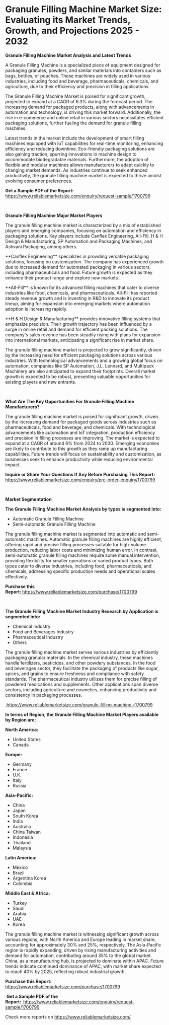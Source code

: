 <p><h1>Granule Filling Machine Market Size: Evaluating its Market Trends, Growth, and Projections 2025 - 2032</h1></p><p><strong>Granule Filling Machine Market Analysis and Latest Trends</strong></p>
<p><p>A Granule Filling Machine is a specialized piece of equipment designed for packaging granules, powders, and similar materials into containers such as bags, bottles, or pouches. These machines are widely used in various industries, including food and beverage, pharmaceuticals, chemicals, and agriculture, due to their efficiency and precision in filling applications.</p><p>The Granule Filling Machine Market is poised for significant growth, projected to expand at a CAGR of 6.3% during the forecast period. The increasing demand for packaged products, along with advancements in automation and technology, is driving this market forward. Additionally, the rise in e-commerce and online retail in various sectors necessitates efficient packaging solutions, further fueling the demand for granule filling machines.</p><p>Latest trends in the market include the development of smart filling machines equipped with IoT capabilities for real-time monitoring, enhancing efficiency and reducing downtime. Eco-friendly packaging solutions are also gaining traction, spurring innovations in machine design to accommodate biodegradable materials. Furthermore, the adoption of flexible and modular machines allows manufacturers to adapt quickly to changing market demands. As industries continue to seek enhanced productivity, the granule filling machine market is expected to thrive amidst evolving consumer preferences.</p></p>
<p><strong>Get a Sample PDF of the Report:&nbsp;</strong> <a href="https://www.reliablemarketsize.com/enquiry/request-sample/1700799?utm_campaign=3564&utm_medium=2&utm_source=Github&utm_content=ia&utm_term=08042025&utm_id=granule-filling-machine">https://www.reliablemarketsize.com/enquiry/request-sample/1700799</a></p>
<p>&nbsp;</p>
<p><strong>Granule Filling Machine Major Market Players</strong></p>
<p><p>The granule filling machine market is characterized by a mix of established players and emerging companies, focusing on automation and efficiency in packaging solutions. Key players include Canflex Engineering, All-Fill, H & H Design & Manufacturing, SP Automation and Packaging Machines, and Ashvani Packaging, among others.</p><p>**Canflex Engineering** specializes in providing versatile packaging solutions, focusing on customization. The company has experienced growth due to increased demand for automated packaging in various sectors, including pharmaceuticals and food. Future growth is expected as they enhance their product range and explore new markets.</p><p>**All-Fill** is known for its advanced filling machines that cater to diverse industries like food, chemicals, and pharmaceuticals. All-Fill has reported steady revenue growth and is investing in R&D to innovate its product lineup, aiming for expansion into emerging markets where automation adoption is increasing rapidly.</p><p>**H & H Design & Manufacturing** provides innovative filling systems that emphasize precision. Their growth trajectory has been influenced by a surge in online retail and demand for efficient packing solutions. The company's sales revenue has been steadily rising with plans for expansion into international markets, anticipating a significant rise in market share.</p><p>The granule filling machine market is projected to grow significantly, driven by the increasing need for efficient packaging solutions across various industries. With technological advancements and a growing global focus on automation, companies like SP Automation, J.L. Lennard, and Multipack Machinery are also anticipated to expand their footprints. Overall market growth is expected to be robust, presenting valuable opportunities for existing players and new entrants.</p></p>
<p>&nbsp;</p>
<p><strong>What Are The Key Opportunities For Granule Filling Machine Manufacturers?</strong></p>
<p><p>The granule filling machine market is poised for significant growth, driven by the increasing demand for packaged goods across industries such as pharmaceuticals, food and beverage, and chemicals. With technological advancements like automation and IoT integration, production efficiency and precision in filling processes are improving. The market is expected to expand at a CAGR of around 6% from 2024 to 2030. Emerging economies are likely to contribute to this growth as they ramp up manufacturing capabilities. Future trends will focus on sustainability and customization, as businesses seek to enhance productivity while reducing environmental impact.</p></p>
<p><strong>Inquire or Share Your Questions If Any Before Purchasing This Report:</strong> <a href="https://www.reliablemarketsize.com/enquiry/pre-order-enquiry/1700799?utm_campaign=3564&utm_medium=2&utm_source=Github&utm_content=ia&utm_term=08042025&utm_id=granule-filling-machine">https://www.reliablemarketsize.com/enquiry/pre-order-enquiry/1700799</a></p>
<p>&nbsp;</p>
<p><strong>Market Segmentation</strong></p>
<p><strong>The Granule Filling Machine Market Analysis by types is segmented into:</strong></p>
<p><ul><li>Automatic Granule Filling Machine</li><li>Semi-automatic Granule Filling Machine</li></ul></p>
<p><p>The granule filling machine market is segmented into automatic and semi-automatic machines. Automatic granule filling machines are highly efficient, offering rapid and precise filling processes suitable for high-volume production, reducing labor costs and minimizing human error. In contrast, semi-automatic granule filling machines require some manual intervention, providing flexibility for smaller operations or varied product types. Both types cater to diverse industries, including food, pharmaceuticals, and chemicals, addressing specific production needs and operational scales effectively.</p></p>
<p><strong>Purchase this Report:&nbsp;</strong><a href="https://www.reliablemarketsize.com/purchase/1700799?utm_campaign=3564&utm_medium=2&utm_source=Github&utm_content=ia&utm_term=08042025&utm_id=granule-filling-machine">https://www.reliablemarketsize.com/purchase/1700799</a></p>
<p>&nbsp;</p>
<p><strong>The Granule Filling Machine Market Industry Research by Application is segmented into:</strong></p>
<p><ul><li>Chemical Industry</li><li>Food and Beverages Industry</li><li>Pharmaceutical Industry</li><li>Others</li></ul></p>
<p><p>The granule filling machine market serves various industries by efficiently packaging granular materials. In the chemical industry, these machines handle fertilizers, pesticides, and other powdery substances. In the food and beverages sector, they facilitate the packaging of products like sugar, spices, and grains to ensure freshness and compliance with safety standards. The pharmaceutical industry utilizes them for precise filling of powdered medications and supplements. Other applications span diverse sectors, including agriculture and cosmetics, enhancing productivity and consistency in packaging processes.</p></p>
<p><a href="https://www.reliablemarketsize.com/granule-filling-machine-r1700799?utm_campaign=3564&utm_medium=2&utm_source=Github&utm_content=ia&utm_term=08042025&utm_id=granule-filling-machine">&nbsp;https://www.reliablemarketsize.com/granule-filling-machine-r1700799</a></p>
<p><strong>In terms of Region, the Granule Filling Machine Market Players available by Region are:</strong></p>
<p>
    <p> <strong> North America: </strong>
        <ul>
            <li>United States</li>
            <li>Canada</li>
        </ul>
        </p> 
    <p> <strong> Europe: </strong>
        <ul>
            <li>Germany</li>
            <li>France</li>
            <li>U.K.</li>
            <li>Italy</li>
            <li>Russia</li>
        </ul>
        </p> 
    <p> <strong> Asia-Pacific: </strong>
        <ul>
            <li>China</li>
            <li>Japan</li>
            <li>South Korea</li>
            <li>India</li>
            <li>Australia</li>
            <li>China Taiwan</li>
            <li>Indonesia</li>
            <li>Thailand</li>
            <li>Malaysia</li>
        </ul>
        </p> 
    <p> <strong> Latin America: </strong>
        <ul>
            <li>Mexico</li>
            <li>Brazil</li>
            <li>Argentina Korea</li>
            <li>Colombia</li>
        </ul>
        </p> 
    <p> <strong> Middle East & Africa: </strong>
        <ul>
            <li>Turkey</li>
            <li>Saudi</li>
            <li>Arabia</li>
            <li>UAE</li>
            <li>Korea</li>
        </ul>
    </p>
    </p>
<p><p>The granule filling machine market is witnessing significant growth across various regions, with North America and Europe leading in market share, accounting for approximately 30% and 25%, respectively. The Asia-Pacific region is rapidly expanding, driven by rising manufacturing activities and demand for automation, contributing around 35% to the global market. China, as a manufacturing hub, is projected to dominate within APAC. Future trends indicate continued dominance of APAC, with market share expected to reach 40% by 2025, reflecting robust industrial growth.</p></p>
<p><strong>Purchase this Report: </strong><a href="https://www.reliablemarketsize.com/purchase/1700799?utm_campaign=3564&utm_medium=2&utm_source=Github&utm_content=ia&utm_term=08042025&utm_id=granule-filling-machine">https://www.reliablemarketsize.com/purchase/1700799</a></p>
<p>&nbsp;<strong>Get a Sample PDF of the Report:&nbsp;&nbsp;</strong><a href="https://www.reliablemarketsize.com/enquiry/request-sample/1700799?utm_campaign=3564&utm_medium=2&utm_source=Github&utm_content=ia&utm_term=08042025&utm_id=granule-filling-machine">https://www.reliablemarketsize.com/enquiry/request-sample/1700799</a></p>
<p><strong></strong></p>
<p>Check more reports on <a href="https://www.reliablemarketsize.com/?utm_campaign=3564&utm_medium=2&utm_source=Github&utm_content=ia&utm_term=08042025&utm_id=granule-filling-machine">https://www.reliablemarketsize.com/</a></p>